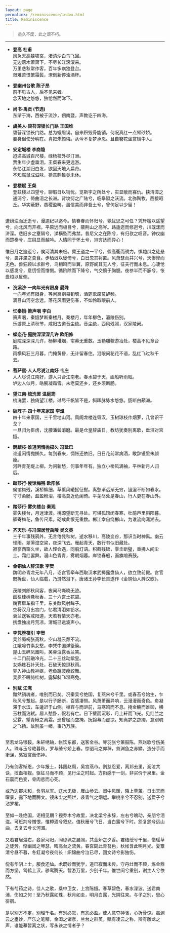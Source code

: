 ```yaml
---
layout: page
permalink: /reminiscence/index.html
title: Reminiscence
---
```

> <font size="2"> 虽久不废，此之谓不朽。</font>
---

- **登高** **杜甫**<br> 风急天高猿啸哀，渚清沙白鸟飞回。<br>无边落木萧萧下，不尽长江滚滚来。<br>万里悲秋常作客，百年多病独登台。<br>艰难苦恨繁霜鬓，潦倒新停浊酒杯。<br>

- **登幽州台歌** **陈子昂**<br> 前不见古人，后不见来者。<br>念天地之悠悠，独怆然而涕下。<br>

- **尚书·禹贡 (节选)**<br> 东渐于海，西被于流沙，朔南暨，声教讫于四海。<br>

- **虞美人·碧苔深锁长门路** **王国维**<br> 碧苔深锁长门路。总为蛾眉误。自来积毁骨能销。何况真红一点臂砂娇。<br>妾身但使分明在。肯把朱颜悔。从今不复梦承恩。且自簪花坐赏镜中人。<br>

- **安定城楼** **李商隐**<br> 迢递高城百尺楼，绿杨枝外尽汀洲。<br>贾生年少虚垂泪，王粲春来更远游。<br>永忆江湖归白发，欲回天地入扁舟。<br>不知腐鼠成滋味，猜意鹓雏竟未休。<br>

- **登楼赋** **王粲**<br> 登兹楼以四望兮，聊暇日以销忧。览斯宇之所处兮，实显敞而寡仇。挟清漳之通浦兮，倚曲沮之长洲。背坟衍之广陆兮，临皋隰之沃流。北弥陶牧，西接昭丘。华实蔽野，黍稷盈畴。虽信美而非吾土兮，曾何足以少留！<br>
<br>
遭纷浊而迁逝兮，漫逾纪以迄今。情眷眷而怀归兮，孰忧思之可任？凭轩槛以遥望兮，向北风而开襟。平原远而极目兮，蔽荆山之高岑。路逶迤而修迥兮，川既漾而济深。悲旧乡之壅隔兮，涕横坠而弗禁。昔尼父之在陈兮，有归欤之叹音。钟仪幽而楚奏兮，庄舄显而越吟。人情同于怀土兮，岂穷达而异心！<br>
<br>
惟日月之逾迈兮，俟河清其未极。冀王道之一平兮，假高衢而骋力。惧匏瓜之徒悬兮，畏井渫之莫食。步栖迟以徙倚兮，白日忽其将匿。风萧瑟而并兴兮，天惨惨而无色。兽狂顾以求群兮，鸟相鸣而举翼，原野阒其无人兮，征夫行而未息。心凄怆以感发兮，意忉怛而憯恻。循阶除而下降兮，气交愤于胸臆。夜参半而不寐兮，怅盘桓以反侧。<br>

- **浣溪沙·一向年光有限身** **晏殊**<br> 一向年光有限身，等闲离别易销魂，酒筵歌席莫辞频。<br>满目山河空念远，落花风雨更伤春，不如怜取眼前人。<br>

- **忆秦娥·箫声咽** **李白**<br> 箫声咽，秦娥梦断秦楼月。秦楼月，年年柳色，灞陵伤别。<br>乐游原上清秋节，咸阳古道音尘绝。音尘绝，西风残照，汉家陵阙。<br>

- **蝶恋花·庭院深深深几许** **欧阳修**<br> 庭院深深深几许，杨柳堆烟，帘幕无重数。玉勒雕鞍游冶处，楼高不见章台路。<br>雨横风狂三月暮，门掩黄昏，无计留春住。泪眼问花花不语，乱红飞过秋千去。<br>

- **菩萨蛮·人人尽说江南好** **韦庄**<br> 人人尽说江南好，游人只合江南老。春水碧于天，画船听雨眠。<br>垆边人似月，皓腕凝霜雪。未老莫还乡，还乡须断肠。<br>

- **望江南·梳洗罢** **温庭筠**<br> 梳洗罢，独倚望江楼。过尽千帆皆不是，斜晖脉脉水悠悠。肠断白蘋洲。<br>

- **破阵子·四十年来家国** **李煜**<br> 四十年来家国，三千里地山河。凤阁龙楼连霄汉，玉树琼枝作烟萝，几曾识干戈？<br>一旦归为臣虏，沈腰潘鬓消磨。最是仓皇辞庙日，教坊犹奏别离歌，垂泪对宫娥。<br>

- **鹊踏枝·谁道闲情抛掷久** **冯延巳**<br> 谁道闲情抛掷久。每到春来，惆怅还依旧。日日花前常病酒，敢辞镜里朱颜瘦。<br>河畔青芜堤上柳。为问新愁，何事年年有。独立小桥风满袖，平林新月人归后。<br>

- **踏莎行·候馆梅残** **欧阳修**<br> 候馆梅残，溪桥柳细，草薰风暖摇征辔。离愁渐远渐无穷，迢迢不断如春水。<br>寸寸柔肠，盈盈粉泪，楼高莫近危阑倚。平芜尽处是春山，行人更在春山外。<br>

- **踏莎行·雾失楼台** **秦观**<br> 雾失楼台，月迷津渡。桃源望断无寻处。可堪孤馆闭春寒，杜鹃声里斜阳暮。<br>驿寄梅花，鱼传尺素。砌成此恨无重数。郴江幸自绕郴山，为谁流向潇湘去。<br>

- **齐天乐·与冯深居登禹陵** **吴文英**<br> 三千年事残鸦外，无言倦凭秋树。逝水移川，高陵变谷，那识当时神禹。幽云怪雨。翠蓱湿空梁，夜深飞去。雁起青天，数行书似旧藏处。<br>寂寥西窗久坐，故人悭会遇，同翦灯语。积藓残碑，零圭断璧，重拂人间尘土。霜红罢舞。漫山色青青，雾朝烟暮。岸锁春船，画旗喧赛鼓。<br>

- **金铜仙人辞汉歌** **李贺**<br> 魏明帝青龙元年八月，诏宫官牵车西取汉孝武捧露盘仙人，欲立致前殿。宫官既拆盘，仙人临载，乃潸然泪下。唐诸王孙李长吉遂作《金铜仙人辞汉歌》。<br><br>茂陵刘郎秋风客，夜闻马嘶晓无迹。<br>画栏桂树悬秋香，三十六宫土花碧。<br>魏官牵车指千里，东关酸风射眸子。<br>空将汉月出宫门，忆君清泪如铅水。<br>衰兰送客咸阳道，天若有情天亦老。<br>携盘独出月荒凉，渭城已远波声小。<br>

- **李凭箜篌引** **李贺**<br> 吴丝蜀桐张高秋，空山凝云颓不流。<br>江娥啼竹素女愁，李凭中国弹箜篌。<br>昆山玉碎凤凰叫，芙蓉泣露香兰笑。<br>十二门前融冷光，二十三丝动紫皇。<br>女娲炼石补天处，石破天惊逗秋雨。<br>梦入神山教神妪，老鱼跳波瘦蛟舞。<br>吴质不眠倚桂树，露脚斜飞湿寒兔。<br>

- **别赋** **江淹**<br> 黯然销魂者，唯别而已矣。况秦吴兮绝国，复燕宋兮千里。或春苔兮始生，乍秋风兮蹔起。是以行子肠断，百感凄恻。风萧萧而异响，云漫漫而奇色。舟凝滞于水滨，车逶迟于山侧。棹容与而讵前，马寒鸣而不息。掩金觞而谁御，横玉柱而沾轼。居人愁卧，怳若有亡。日下壁而沉彩，月上轩而飞光。见红兰之受露，望青楸之离霜。巡曾楹而空掩，抚锦幕而虚凉。知离梦之踯躅，意别魂之飞扬。故别虽一绪，事乃万族。<br>
<br>
至若龙马银鞍，朱轩绣轴，帐饮东都，送客金谷。琴羽张兮箫鼓陈，燕赵歌兮伤美人。珠与玉兮艳暮秋，罗与绮兮娇上春。惊驷马之仰秣，耸渊鱼之赤鳞。造分手而衔涕，感寂寞而伤神。<br>
<br>
乃有剑客惭恩，少年报士，韩国赵厕，吴宫燕市。割慈忍爱，离邦去里，沥泣共诀，抆血相视。驱征马而不顾，见行尘之时起。方衔感于一剑，非买价于泉里。金石震而色变，骨肉悲而心死。<br>
<br>
或乃边郡未和，负羽从军。辽水无极，雁山参云。闺中风暖，陌上草薰。日出天而曜景，露下地而腾文。镜朱尘之照烂，袭青气之烟煴。攀桃李兮不忍别，送爱子兮沾罗裙。<br>
<br>
至如一赴绝国，讵相见期？视乔木兮故里，决北梁兮永辞，左右兮魄动，亲朋兮泪滋。可班荆兮憎恨，惟樽酒兮叙悲。值秋雁兮飞日，当白露兮下时。怨复怨兮远山曲，去复去兮长河湄。<br>
<br>
又若君居淄右，妾家河阳，同琼珮之晨照，共金炉之夕香。君结绶兮千里，惜瑶草之徒芳。惭幽闺之琴瑟，晦高台之流黄。春宫閟此青苔色，秋帐含此明月光。夏簟清兮昼不暮，冬釭凝兮夜何长！织锦曲兮泣已尽，回文诗兮影独伤。<br>
<br>
傥有华阴上士，服食还仙。术既妙而犹学，道已寂而未传。守丹灶而不顾，炼金鼎而方坚。驾鹤上汉，骖鸾腾天。暂游万里，少别千年。惟世间兮重别，谢主人兮依然。<br>
<br>
下有芍药之诗，佳人之歌，桑中卫女，上宫陈娥。春草碧色，春水渌波。送君南浦，伤如之何！至乃秋露如珠，秋月如圭，明月白露，光阴往来。与子之别，思心徘徊。<br>
<br>
是以别方不定，别理千名。有别必怨，有怨必盈。使人意夺神骇，心折骨惊。虽渊云之墨妙，严乐之笔精，金闺之诸彦，兰台之群英，赋有凌云之称，辨有雕龙之声，谁能摹暂离之状，写永诀之情者乎？<br>
